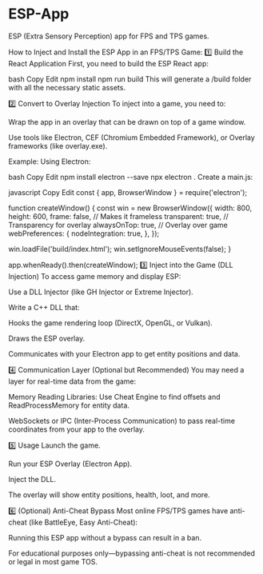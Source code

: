 # ESP-App
ESP (Extra Sensory Perception) app for FPS and TPS games.

How to Inject and Install the ESP App in an FPS/TPS Game:
1️⃣ Build the React Application
First, you need to build the ESP React app:

bash
Copy
Edit
npm install
npm run build
This will generate a /build folder with all the necessary static assets.

2️⃣ Convert to Overlay Injection
To inject into a game, you need to:

Wrap the app in an overlay that can be drawn on top of a game window.

Use tools like Electron, CEF (Chromium Embedded Framework), or Overlay frameworks (like overlay.exe).

Example: Using Electron:

bash
Copy
Edit
npm install electron --save
npx electron .
Create a main.js:

javascript
Copy
Edit
const { app, BrowserWindow } = require('electron');

function createWindow() {
  const win = new BrowserWindow({
    width: 800,
    height: 600,
    frame: false, // Makes it frameless
    transparent: true, // Transparency for overlay
    alwaysOnTop: true, // Overlay over game
    webPreferences: {
      nodeIntegration: true,
    },
  });

  win.loadFile('build/index.html');
  win.setIgnoreMouseEvents(false);
}

app.whenReady().then(createWindow);
3️⃣ Inject into the Game (DLL Injection)
To access game memory and display ESP:

Use a DLL Injector (like GH Injector or Extreme Injector).

Write a C++ DLL that:

Hooks the game rendering loop (DirectX, OpenGL, or Vulkan).

Draws the ESP overlay.

Communicates with your Electron app to get entity positions and data.

4️⃣ Communication Layer (Optional but Recommended)
You may need a layer for real-time data from the game:

Memory Reading Libraries: Use Cheat Engine to find offsets and ReadProcessMemory for entity data.

WebSockets or IPC (Inter-Process Communication) to pass real-time coordinates from your app to the overlay.

5️⃣ Usage
Launch the game.

Run your ESP Overlay (Electron App).

Inject the DLL.

The overlay will show entity positions, health, loot, and more.

6️⃣ (Optional) Anti-Cheat Bypass
Most online FPS/TPS games have anti-cheat (like BattleEye, Easy Anti-Cheat):

Running this ESP app without a bypass can result in a ban.

For educational purposes only—bypassing anti-cheat is not recommended or legal in most game TOS.


